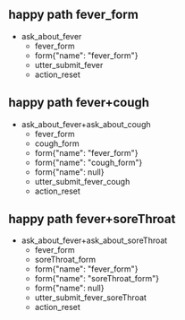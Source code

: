 ## happy path fever_form
* ask_about_fever
    - fever_form
    - form{"name": "fever_form"}
    - utter_submit_fever
    - action_reset
    
## happy path fever+cough
* ask_about_fever+ask_about_cough 
    - fever_form
    - cough_form
    - form{"name": "fever_form"}
    - form{"name": "cough_form"}
    - form{"name": null}
    - utter_submit_fever_cough
    - action_reset

## happy path fever+soreThroat
* ask_about_fever+ask_about_soreThroat
    - fever_form
    - soreThroat_form
    - form{"name": "fever_form"}
    - form{"name": "soreThroat_form"}
    - form{"name": null}
    - utter_submit_fever_soreThroat
    - action_reset